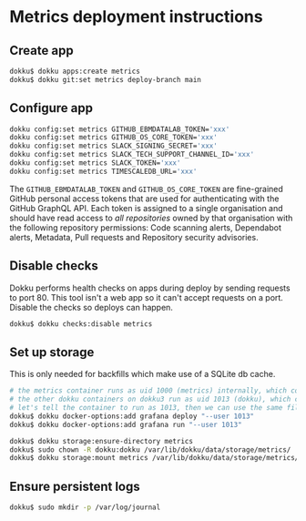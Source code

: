 # Metrics deployment instructions
## Create app
```bash
dokku$ dokku apps:create metrics
dokku$ dokku git:set metrics deploy-branch main
```

## Configure app
```bash
dokku config:set metrics GITHUB_EBMDATALAB_TOKEN='xxx'
dokku config:set metrics GITHUB_OS_CORE_TOKEN='xxx'
dokku config:set metrics SLACK_SIGNING_SECRET='xxx'
dokku config:set metrics SLACK_TECH_SUPPORT_CHANNEL_ID='xxx'
dokku config:set metrics SLACK_TOKEN='xxx'
dokku config:set metrics TIMESCALEDB_URL='xxx'
```

The `GITHUB_EBMDATALAB_TOKEN` and `GITHUB_OS_CORE_TOKEN` are fine-grained GitHub personal access tokens that are used for authenticating with the GitHub GraphQL API.
Each token is assigned to a single organisation and should have read access to *all repositories* owned by that organisation with the following repository permissions:
Code scanning alerts, Dependabot alerts, Metadata, Pull requests and Repository security advisories.

## Disable checks
Dokku performs health checks on apps during deploy by sending requests to port 80.
This tool isn't a web app so it can't accept requests on a port.
Disable the checks so deploys can happen.
```bash
dokku$ dokku checks:disable metrics
```

## Set up storage
This is only needed for backfills which make use of a SQLite db cache.
```bash
# the metrics container runs as uid 1000 (metrics) internally, which corresponds to a dev user on the dokku3 host.
# the other dokku containers on dokku3 run as uid 1013 (dokku), which corresponds correctly to the dokku user on the dokku3 host.
# let's tell the container to run as 1013, then we can use the same file permissions
dokku$ dokku docker-options:add grafana deploy "--user 1013"
dokku$ dokku docker-options:add grafana run "--user 1013"

dokku$ dokku storage:ensure-directory metrics
dokku$ sudo chown -R dokku:dokku /var/lib/dokku/data/storage/metrics/
dokku$ dokku storage:mount metrics /var/lib/dokku/data/storage/metrics/:/storage
```

## Ensure persistent logs
```bash
dokku$ sudo mkdir -p /var/log/journal
```
